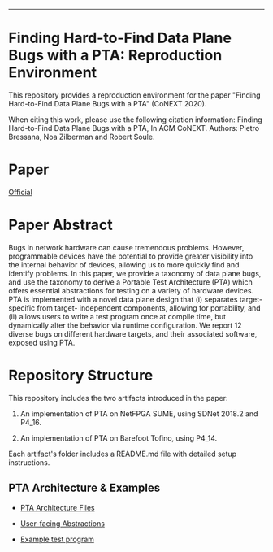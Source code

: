 ***
# Finding Hard-to-Find Data Plane Bugs with a PTA: Reproduction Environment

This repository provides a reproduction environment for the paper "Finding Hard-to-Find Data Plane Bugs with a PTA" (CoNEXT 2020).

When citing this work, please use the following citation information:
Finding Hard-to-Find Data Plane Bugs with a PTA, In ACM CoNEXT.
Authors: Pietro Bressana, Noa Zilberman and Robert Soule.

# Paper

[Official](https://www.cs.yale.edu/homes/soule/pubs/conext2020-bressana.pdf)

# Paper Abstract
Bugs in network hardware can cause tremendous problems. However, programmable devices have the potential to provide greater visibility into the internal behavior of devices, allowing us to more quickly find and identify problems. In this paper, we provide a taxonomy of data plane bugs, and use the taxonomy to derive a Portable Test Architecture (PTA) which offers essential abstractions for testing on a variety of hardware devices. PTA is implemented with a novel data plane design that (i) separates target-specific from target- independent components, allowing for portability, and (ii) allows users to write a test program once at compile time, but dynamically alter the behavior via runtime configuration. We report 12 diverse bugs on different hardware targets, and their associated software, exposed using PTA.

# Repository Structure
This repository includes the two artifacts introduced in the paper:

1. An implementation of PTA on NetFPGA SUME, using SDNet 2018.2 and P4_16.

2. An implementation of PTA on Barefoot Tofino, using P4_14.

Each artifact's folder includes a README.md file with detailed setup instructions.

## PTA Architecture & Examples

* [PTA Architecture Files](https://github.com/pta-project-repo/pta-artifacts/tree/master/Barefoot_Tofino/p4v-to-dpv/templates)

* [User-facing Abstractions](https://github.com/pta-project-repo/pta-artifacts/blob/master/Barefoot_Tofino/scripts/settings.sh)

* [Example test program](https://github.com/pta-project-repo/pta-artifacts/blob/master/Barefoot_Tofino/docs/put_example_code/data-plane/put.p4)